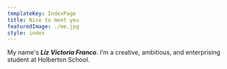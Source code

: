 ```yaml
---
templateKey: IndexPage
title: Nice to meet you
featuredImage: ./me.jpg
style: index
---
```


My name's **_Liz Victoria Franco_**. I’m a creative, ambitious, and enterprising student at Holberton School.
